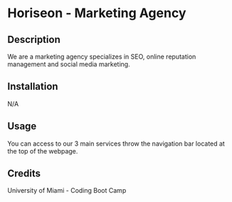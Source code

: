 # Horiseon - Marketing Agency

## Description 

We are a marketing agency specializes in SEO, online reputation management and social media marketing.

## Installation

N/A

## Usage

You can access to our 3 main services throw the navigation bar located at the top of the webpage.

## Credits

University of Miami - Coding Boot Camp 